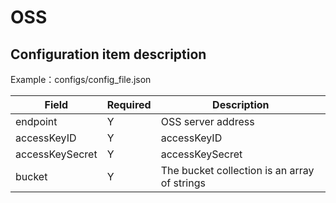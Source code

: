 # OSS

## Configuration item description

Example：configs/config_file.json

| Field | Required | Description |
| --- | --- | --- |
| endpoint | Y | OSS server address |
| accessKeyID | Y | accessKeyID |
| accessKeySecret | Y | accessKeySecret |
| bucket | Y | The bucket collection is an array of strings |


